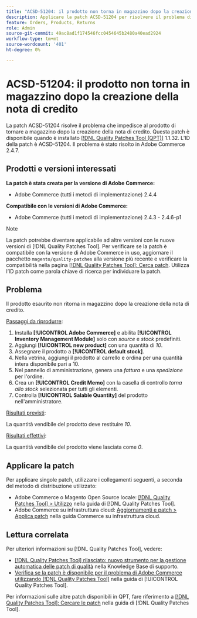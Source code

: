 ```yaml
---
title: "ACSD-51204: il prodotto non torna in magazzino dopo la creazione della nota di credito"
description: Applicare la patch ACSD-51204 per risolvere il problema di Adobe Commerce, in cui il prodotto non ritorna in magazzino dopo la creazione della nota di credito.
feature: Orders, Products, Returns
role: Admin
source-git-commit: 49ac8ad1f174546fcc0454645b2480a40ead2924
workflow-type: tm+mt
source-wordcount: '401'
ht-degree: 0%

---
```


# ACSD-51204: il prodotto non torna in magazzino dopo la creazione della nota di credito

La patch ACSD-51204 risolve il problema che impedisce al prodotto di tornare a magazzino dopo la creazione della nota di credito. Questa patch è disponibile quando è installato [[!DNL Quality Patches Tool (QPT)]](https://experienceleague.adobe.com/en/docs/commerce-knowledge-base/kb/announcements/commerce-announcements/magento-quality-patches-released-new-tool-to-self-serve-quality-patches) 1.1.32. L’ID della patch è ACSD-51204. Il problema è stato risolto in Adobe Commerce 2.4.7.

## Prodotti e versioni interessati

**La patch è stata creata per la versione di Adobe Commerce:**

* Adobe Commerce (tutti i metodi di implementazione) 2.4.4

**Compatibile con le versioni di Adobe Commerce:**

* Adobe Commerce (tutti i metodi di implementazione) 2.4.3 - 2.4.6-p1

>[!NOTE]
>
>La patch potrebbe diventare applicabile ad altre versioni con le nuove versioni di [!DNL Quality Patches Tool]. Per verificare se la patch è compatibile con la versione di Adobe Commerce in uso, aggiornare il pacchetto `magento/quality-patches` alla versione più recente e verificare la compatibilità nella pagina [[!DNL Quality Patches Tool]: Cerca patch](<https://experienceleague.adobe.com/tools/commerce-quality-patches/index.html>). Utilizza l’ID patch come parola chiave di ricerca per individuare la patch.

## Problema

Il prodotto esaurito non ritorna in magazzino dopo la creazione della nota di credito.

<u>Passaggi da riprodurre</u>:

1. Installa **[!UICONTROL Adobe Commerce]** e abilita **[!UICONTROL Inventory Management Module]** solo con *source* e *stock* predefiniti.
1. Aggiungi **[!UICONTROL new product]** con una quantità di *10*.
1. Assegnare il prodotto a **[!UICONTROL default stock]**.
1. Nella vetrina, aggiungi il prodotto al carrello e ordina per una quantità intera disponibile pari a 10.
1. Nel pannello di amministrazione, genera una *fattura* e una *spedizione* per l&#39;ordine.
1. Crea un **[!UICONTROL Credit Memo]** con la casella di controllo *torna allo stock* selezionata per tutti gli elementi.
1. Controlla **[!UICONTROL Salable Quantity]** del prodotto nell&#39;amministratore.

<u>Risultati previsti</u>:

La quantità vendibile del prodotto deve restituire *10*.

<u>Risultati effettivi</u>:

La quantità vendibile del prodotto viene lasciata come *0*.

## Applicare la patch

Per applicare singole patch, utilizzare i collegamenti seguenti, a seconda del metodo di distribuzione utilizzato:

* Adobe Commerce o Magento Open Source locale: [[!DNL Quality Patches Tool] > Utilizzo](<https://experienceleague.adobe.com/docs/commerce-operations/tools/quality-patches-tool/usage.html>) nella guida di [!DNL Quality Patches Tool].
* Adobe Commerce su infrastruttura cloud: [Aggiornamenti e patch > Applica patch](https://experienceleague.adobe.com/docs/commerce-cloud-service/user-guide/develop/upgrade/apply-patches.html) nella guida Commerce su infrastruttura cloud.

## Lettura correlata

Per ulteriori informazioni su [!DNL Quality Patches Tool], vedere:

* [[!DNL Quality Patches Tool] rilasciato: nuovo strumento per la gestione automatica delle patch di qualità](https://experienceleague.adobe.com/en/docs/commerce-knowledge-base/kb/announcements/commerce-announcements/magento-quality-patches-released-new-tool-to-self-serve-quality-patches) nella Knowledge Base di supporto.
* [Verifica se la patch è disponibile per il problema di Adobe Commerce utilizzando  [!DNL Quality Patches Tool]](/help/tools/quality-patches-tool/patches-available-in-qpt/check-patch-for-magento-issue-with-magento-quality-patches.md) nella guida di [!UICONTROL Quality Patches Tool].


Per informazioni sulle altre patch disponibili in QPT, fare riferimento a [[!DNL Quality Patches Tool]: Cercare le patch](<https://experienceleague.adobe.com/tools/commerce-quality-patches/index.html>) nella guida di [!DNL Quality Patches Tool].
